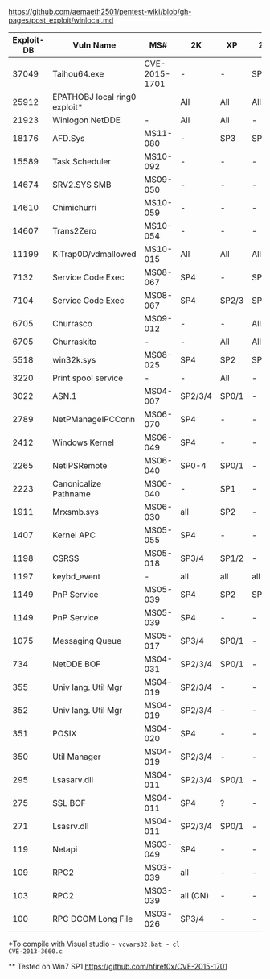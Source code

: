 https://github.com/aemaeth2501/pentest-wiki/blob/gh-pages/post_exploit/winlocal.md

|Exploit-DB|Vuln Name|MS#|2K|XP|2003|2008|Vista|7|8|
| -------- | ---- | ---- | ---- | ---- | ---- | ---- | ---- | ---- | ---- |
|37049|Taihou64.exe|CVE-2015-1701|-|-|SP2|All|SP2|All?**|-
|25912|EPATHOBJ local ring0 exploit*||All|All|All|All|All|All|-
|21923|Winlogon NetDDE|-|All|All|-|-|-|-|-
|18176|AFD.Sys|MS11-080|-|SP3|SP3|-|-|-|-
|15589|Task Scheduler|MS10-092|-|-|-|SP0/SP1/SP2|SP1/SP2|SP0|-
|14674|SRV2.SYS SMB|MS09-050|-|-|-|-|SP1/2|-|-
|14610|Chimichurri|MS10-059|-|-|-|All|All|SP0|-
|14607|Trans2Zero|MS10-054|-|-|-|-|-|-|-
|11199|KiTrap0D/vdmallowed|MS10-015|All|All|All|All|All|All|-
|7132|Service Code Exec|MS08-067|SP4|-|SP2|-|-|-|-
|7104|Service Code Exec|MS08-067|SP4|SP2/3|SP1/2|SP0|SP0/1|-|-
|6705|Churrasco|MS09-012|-|-|All|-|-|-|-
|6705|Churraskito|-|-|All|All|-|-|-|-
|5518|win32k.sys|MS08-025|SP4|SP2|SP1/SP2|SP0|SP0/SP1|-|-
|3220|Print spool service|-|-|All|-|-|-|-|-
|3022|ASN.1|MS04-007|SP2/3/4|SP0/1|-|-|-|-|-
|2789|NetPManageIPCConn|MS06-070|SP4|-|-|-|-|-|-
|2412|Windows Kernel|MS06-049|SP4|-|-|-|-|-|-
|2265|NetIPSRemote|MS06-040|SP0-4|SP0/1|-|-|-|-|-
|2223|Canonicalize Pathname|MS06-040|-|SP1|-|-|-|-|-
|1911|Mrxsmb.sys|MS06-030|all|SP2|-|-|-|-|-
|1407|Kernel APC|MS05-055|SP4|-|-|-|-|-|-
|1198|CSRSS|MS05-018|SP3/4|SP1/2|-|-|-|-|-
|1197|keybd_event|- |all|all|all|-|-|-|-
|1149|PnP Service|MS05-039|SP4|SP2|SP1|-|-|-|-
|1149|PnP Service|MS05-039|SP4|-|-|-|-|-|-
|1075|Messaging Queue|MS05-017|SP3/4|SP0/1|-|-|-|-|-
|734|NetDDE BOF|MS04-031|SP2/3/4|SP0/1|-|-|-|-|-
|355|Univ lang. Util Mgr|MS04-019|SP2/3/4|-|-|-|-|-|-
|352|Univ lang. Util Mgr|MS04-019|SP2/3/4|-|-|-|-|-|-
|351|POSIX|MS04-020|SP4|-|-|-|-|-|-
|350|Util Manager|MS04-019|SP2/3/4|-|-|-|-|-|-
|295|Lsasarv.dll|MS04-011|SP2/3/4|SP0/1|-|-|-|-|-
|275|SSL BOF|MS04-011|SP4|?|-|-|-|-|-
|271|Lsasrv.dll|MS04-011|SP2/3/4|SP0/1|-|-|-|-|-
|119|Netapi|MS03-049|SP4|-|-|-|-|-|-
|109|RPC2|MS03-039|all|-|-|-|-|-|-
|103|RPC2|MS03-039|all (CN)|-|-|-|-|-|-
|100|RPC DCOM Long File|MS03-026|SP3/4|-|-|-|-|-|-


*To compile with Visual studio
<code>~ vcvars32.bat
~ cl CVE-2013-3660.c</code>

** Tested on Win7 SP1
https://github.com/hfiref0x/CVE-2015-1701